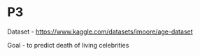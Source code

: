 # P3
Dataset - https://www.kaggle.com/datasets/imoore/age-dataset

Goal - to predict death of living celebrities 
